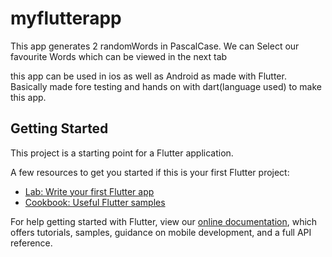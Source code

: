 # myflutterapp

This app generates 2 randomWords in PascalCase.
We can Select our favourite Words which can be viewed in the next tab


this app can be used in ios as well as Android as made with Flutter.
Basically made fore testing and hands on with dart(language used) to make this app.
## Getting Started

This project is a starting point for a Flutter application.

A few resources to get you started if this is your first Flutter project:

- [Lab: Write your first Flutter app](https://flutter.io/docs/get-started/codelab)
- [Cookbook: Useful Flutter samples](https://flutter.io/docs/cookbook)

For help getting started with Flutter, view our 
[online documentation](https://flutter.io/docs), which offers tutorials, 
samples, guidance on mobile development, and a full API reference.

